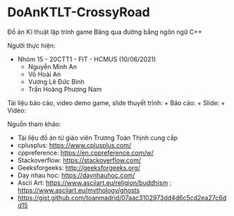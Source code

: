 # DoAnKTLT-CrossyRoad
Đồ án Kĩ thuật lập trình game Băng qua đường bằng ngôn ngữ C++

Người thực hiện: 
  - Nhóm 15 - 20CTT1 - FIT - HCMUS (10/06/2021)
      + Nguyễn Minh An
      + Võ Hoài An
      + Vương Lê Đức Bình
      + Trần Hoàng Phương Nam

Tài liệu báo cáo, video demo game, slide thuyết trình: 
      + Báo cáo:
      + Slide:
      + Video:

Nguồn tham khảo: 

  + Tài liệu đồ án từ giáo viên Trương Toàn Thịnh cung cấp
  + cplusplus: https://www.cplusplus.com/
  + cppreference: https://en.cppreference.com/w/
  + Stackoverflow: https://stackoverflow.com/
  + Geeksforgeeks: http://geeksforgeeks.org/
  + Dạy nhau học: https://daynhauhoc.com/
  + Ascii Art: https://www.asciiart.eu/religion/buddhism ; https://www.asciiart.eu/mythology/ghosts 
  + https://gist.github.com/toanmadrid/07aac3102973dd4d6c5cd2ea27c6dd15
